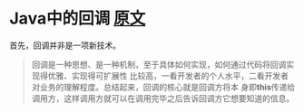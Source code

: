 #   Java中的回调 [原文](http://www.cnblogs.com/xrq730/p/6424471.html)
首先，回调并非是一项新技术。
>回调是一种思想、是一种机制，至于具体如何实现，如何通过代码将回调实现得优雅、实现得可扩展性
比较高，一看开发者的个人水平，二看开发者对业务的理解程度。总结起来，回调的核心就是回调方将本
身即**this**传递给调用方，这样调用方就可以在调用完毕之后告诉回调方它想要知道的信息。


